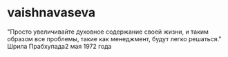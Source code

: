 # vaishnavaseva
"Просто увеличивайте духовное содержание своей жизни, и таким образом все проблемы, такие как менеджмент, будут легко решаться." Шрила Прабхупада2 мая 1972 года

